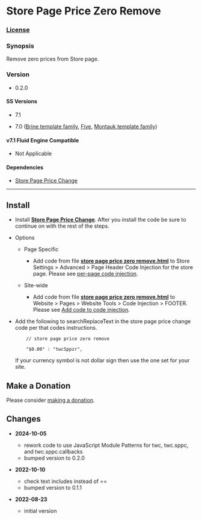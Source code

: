 # Store Page Price Zero Remove

### [License][1]

### Synopsis

Remove zero prices from Store page.

### Version

  * 0.2.0

#### SS Versions

  * 7.1
  
  * 7.0 ([Brine template family][2], [Five][3], [Montauk template family][4])

#### v7.1 Fluid Engine Compatible

  * Not Applicable

#### Dependencies

  * [Store Page Price Change][5]

---

## Install

* Install **[Store Page Price Change][6]**. After you install the code be sure
  to continue on with the rest of the steps.
  
* Options

  * Page Specific
  
    * Add code from file **[store page price zero remove.html][7]** to
      Store Settings > Advanced > Page Header Code Injection for the store page.
      Please see [per-page code injection][8].
      
  * Site-wide
  
    * Add code from file **[store page price zero remove.html][7]** to
      Website > Pages > Website Tools > Code Injection > FOOTER. Please see [Add
      code to code injection][9].
      
* Add the following to searchReplaceText in the store page price change code per
  that codes instructions.
  
  ```
      // store page price zero remove
      
      "$0.00" : "twcSppzr",
    ```
    
  If your currency symbol is not dollar sign then use the one set for your site.

## Make a Donation

Please consider [making a donation][10].

## Changes

* **2024-10-05**

  * rework code to use JavaScript Module Patterns for twc, twc.sppc, and
    twc.sppc.callbacks
  * bumped version to 0.2.0
  
* **2022-10-10**

  * check text includes instead of ==
  * bumped version to 0.1.1
  
* **2022-08-23**

  * initial version

[1]: https://github.com/tomsWebConsulting/twcsl/blob/main/LICENSE.txt#L1
[2]: https://support.squarespace.com/hc/en-us/articles/212512738-Brine-template-family
[3]: https://support.squarespace.com/hc/en-us/articles/206544937-Five-template
[4]: https://support.squarespace.com/hc/en-us/articles/205815568-Montauk-template-family
[5]: https://github.com/tomsWebConsulting/twcsl/tree/main/Page/Store/Store%20Page%20Price%20Change
[6]: https://github.com/tomsWebConsulting/twcsl/tree/main/Page/Store/Store%20Page%20Price%20Change#store-price-change
[7]: store%20page%20price%20zero%20remove.html#L1
[8]: https://support.squarespace.com/hc/en-us/articles/205815908-Using-code-injection#toc-per-page-code-injection
[9]: https://support.squarespace.com/hc/en-us/articles/205815908-Using-code-injection#toc-add-code-to-code-injection
[10]: https://github.com/tomsWebConsulting/twcsl#make-a-donation
